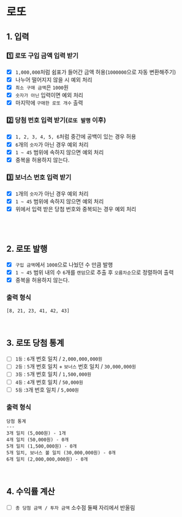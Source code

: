 # 로또
## 1. 입력
### 1️⃣ 로또 구입 금액 입력 받기
- [X] `1,000,000`처럼 쉼표가 들어간 금액 허용(`1000000`으로 자동 변환해주기)
- [X] 나누어 떨어지지 않을 시 예외 처리
- [X] `최소 구매 금액`은 `1000`원
- [X] `숫자가 아닌` 입력이면 예외 처리
- [X] 마지막에 `구매한 로또 개수` 출력

### 2️⃣ 당첨 번호 입력 받기(`로또 발행` 이후)
- [X] `1, 2, 3, 4, 5, 6`처럼 중간에 공백이 있는 경우 허용
- [X] `6`개의 `숫자`가 아닌 경우 예외 처리
- [X] `1 ~ 45` 범위에 속하지 않으면 예외 처리
- [X] 중복을 허용하지 않는다.

### 3️⃣ 보너스 번호 입력 받기
- [X] `1`개의 `숫자`가 아닌 경우 예외 처리
- [X] `1 ~ 45` 범위에 속하지 않으면 예외 처리
- [X] 위에서 입력 받은 당첨 번호와 중복되는 경우 예외 처리

<br>
<br>

## 2. 로또 발행
- [X] `구입 금액`에서 `1000`으로 나눴던 수 만큼 발행
- [X] `1 ~ 45` 범위 내의 수 `6`개를 `랜덤`으로 추출 후 `오름차순`으로 정렬하여 출력
- [X] 중복을 허용하지 않는다.
### 출력 형식
```
[8, 21, 23, 41, 42, 43] 
```
<br>

## 3. 로또 당첨 통계
- [ ] `1등` : `6`개 번호 일치 / `2,000,000,000원`
- [ ] `2등` : `5`개 번호 일치 + `보너스` 번호 일치 / `30,000,000원`
- [ ] `3등` : `5`개 번호 일치 / `1,500,000원`
- [ ] `4등` : `4`개 번호 일치 / `50,000원`
- [ ] `5등` :`3`개 번호 일치 / `5,000원`

### 출력 형식
```
당첨 통계
---
3개 일치 (5,000원) - 1개
4개 일치 (50,000원) - 0개
5개 일치 (1,500,000원) - 0개
5개 일치, 보너스 볼 일치 (30,000,000원) - 0개
6개 일치 (2,000,000,000원) - 0개
```
<br>

## 4. 수익률 계산
- [ ] `총 당첨 금액 / 투자 금액` 소수점 둘째 자리에서 반올림

